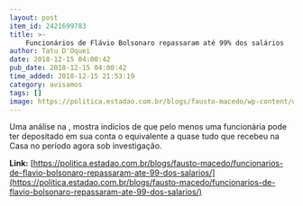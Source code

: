 ```yaml
---
layout: post
item_id: 2421699783
title: >-
    Funcionários de Flávio Bolsonaro repassaram até 99% dos salários
author: Tatu D'Oquei
date: 2018-12-15 04:00:42
pub_date: 2018-12-15 04:00:42
time_added: 2018-12-15 21:53:19
category: avisamos
tags: []
image: https://politica.estadao.com.br/blogs/fausto-macedo/wp-content/uploads/sites/41/2018/12/Flavio-1.jpg
---
```


Uma análise na , mostra indícios de que pelo menos uma funcionária pode ter depositado em sua conta o equivalente a quase tudo que recebeu na Casa no período agora sob investigação.

**Link:** [https://politica.estadao.com.br/blogs/fausto-macedo/funcionarios-de-flavio-bolsonaro-repassaram-ate-99-dos-salarios/](https://politica.estadao.com.br/blogs/fausto-macedo/funcionarios-de-flavio-bolsonaro-repassaram-ate-99-dos-salarios/)

